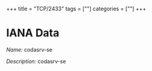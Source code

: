 +++
title = "TCP/2433"
tags = [""]
categories = [""]
+++

# IANA Data

_Name:_ codasrv-se

_Description:_ codasrv-se

